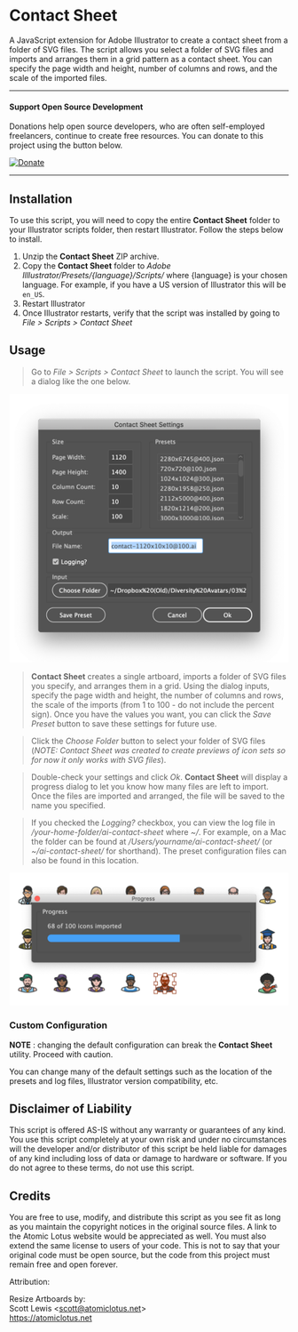 # Contact Sheet

A JavaScript extension for Adobe Illustrator to create a contact sheet from a folder of SVG files. The script allows you select a folder of SVG files and imports and arranges them in a grid pattern as a contact sheet. You can specify the page width and height, number of columns and rows, and the scale of the imported files.

***
#### Support Open Source Development

Donations help open source developers, who are often self-employed freelancers, continue to create free resources. You can donate to this project using the button below.

[![Donate](https://img.shields.io/badge/Donate-PayPal-green.svg)](https://www.paypal.com/cgi-bin/webscr?cmd=_s-xclick&hosted_button_id=SZQVVSQDZS75A)

***

## Installation

To use this script, you will need to copy the entire <strong>Contact Sheet</strong> folder to your Illustrator scripts folder, then restart Illustrator. Follow the steps below to install.

1. Unzip the <strong>Contact Sheet</strong> ZIP archive.
2. Copy the <strong>Contact Sheet</strong> folder to <em>Adobe Illlustrator/Presets/{language}/Scripts/</em> where {language} is your chosen language. For example, if you have a US version of Illustrator this will be `en_US`.
3. Restart Illustrator
4. Once Illustrator restarts, verify that the script was installed by going to <em>File &gt; Scripts &gt; Contact Sheet</em>

## Usage

> Go to <em>File &gt; Scripts &gt; Contact Sheet</em> to launch the script. You will see a dialog like the one below.

![Contact Sheet screen capture 1](./images/contact-sheet-01.png)

> <strong>Contact Sheet</strong> creates a single artboard, imports a folder of SVG files you specify, and arranges them in a grid. Using the dialog inputs, specify the page width and height, the number of columns and rows, the scale of the imports (from 1 to 100 - do not include the percent sign). Once you have the values you want, you can click the <em>Save Preset</em> button to save these settings for future use.

> Click the <em>Choose Folder</em> button to select your folder of SVG files (<em>NOTE: Contact Sheet was created to create previews of icon sets so for now it only works with SVG files</em>).

> Double-check your settings and click <em>Ok</em>. <strong>Contact Sheet</strong> will display a progress dialog to let you know how many files are left to import. Once the files are imported and arranged, the file will be saved to the name you specified.

> If you checked the <em>Logging?</em> checkbox, you can view the log file in <em>/your-home-folder/ai-contact-sheet</em> where <em>~/</em>. For example, on a Mac the folder can be found at <em>/Users/yourname/ai-contact-sheet/</em> (or <em>~/ai-contact-sheet/</em> for shorthand). The preset configuration files can also be found in this location.

![Contact Sheet screen capture 1](./images/contact-sheet-03.png)

### Custom Configuration

<strong>NOTE</strong> : changing the default configuration can break the <strong>Contact Sheet</strong> utility. Proceed with caution.

You can change many of the default settings such as the location of the presets and log files, Illustrator version compatibility, etc.

## Disclaimer of Liability

This script is offered AS-IS without any warranty or guarantees of any kind. You use this script completely at your own risk and under no circumstances will the developer and/or distributor of this script be held liable for damages of any kind including loss of data or damage to hardware or software. If you do not agree to these terms, do not use this script.

## Credits

You are free to use, modify, and distribute this script as you see fit as long as you maintain the copyright notices in the original source files. A link to the Atomic Lotus website would be appreciated as well. You must also extend the same license to users of your code. This is not to say that your original code must be open source, but the code from this project must remain free and open forever.

Attribution:

Resize Artboards by:<br>
Scott Lewis &lt;scott@atomiclotus.net&gt;<br>
https://atomiclotus.net
